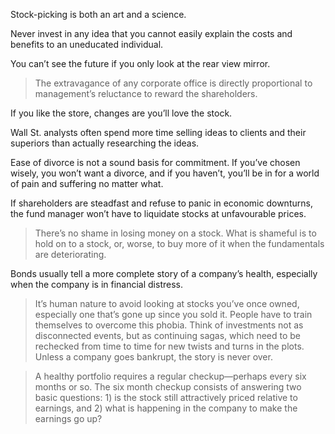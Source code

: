 Stock-picking is both an art and a science. 

Never invest in any idea that you cannot easily explain the costs and benefits to an uneducated individual.

You can’t see the future if you only look at the rear view mirror.

> The extravagance of any corporate office is directly proportional to management’s reluctance to reward the shareholders.

If you like the store, changes are you’ll love the stock.

Wall St. analysts often spend more time selling ideas to clients and their superiors than actually researching the ideas.

Ease of divorce is not a sound basis for commitment. If you’ve chosen wisely, you won’t want a divorce, and if you haven’t, you’ll be in for a world of pain and suffering no matter what.

If shareholders are steadfast and refuse to panic in economic downturns, the fund manager won’t have to liquidate stocks at unfavourable prices.

> There’s no shame in losing money on a stock. What is shameful is to hold on to a stock, or, worse, to buy more of it when the fundamentals are deteriorating.

Bonds usually tell a more complete story of a company’s health, especially when the company is in financial distress.

> It’s human nature to avoid looking at stocks you’ve once owned, especially one that’s gone up since you sold it. People have to train themselves to overcome this phobia. Think of investments not as disconnected events, but as continuing sagas, which need to be rechecked from time to time for new twists and turns in the plots. Unless a company goes bankrupt, the story is never over.

> A healthy portfolio requires a regular checkup—perhaps every six months or so. The six month checkup consists of answering two basic questions: 1) is the stock still attractively priced relative to earnings, and 2) what is happening in the company to make the earnings go up?



